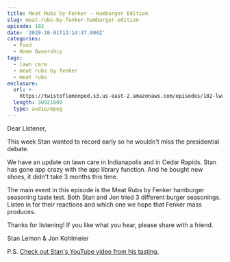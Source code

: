 ```yaml
---
title: Meat Rubs by Fenker - Hamburger Edition
slug: meat-rubs-by-fenker-hamburger-edition
episode: 102
date: '2020-10-01T13:14:47.000Z'
categories:
  - Food
  - Home Ownership
tags:
  - lawn care
  - meat rubs by fenker
  - meat rubs
enclosure:
  url: >-
    https://twistoflemonpod.s3.us-east-2.amazonaws.com/episodes/102-lwatol-20201001.mp3
  length: 30921609
  type: audio/mpeg
---
```


Dear Listener,

This week Stan wanted to record early so he wouldn't miss the presidential debate.

We have an update on lawn care in Indianapolis and in Cedar Rapids. Stan has gone app crazy with the app library function. And he bought new shoes, it didn't take 3 months this time.

The main event in this episode is the Meat Rubs by Fenker hamburger seasoning taste test. Both Stan and Jon tried 3 different burger seasonings. Listen in for their reactions and which one we hope that Fenker mass produces.

Thanks for listening! If you like what you hear, please share with a friend.

Stan Lemon & Jon Kohlmeier

P.S. [Check out Stan's YouTube video from his tasting.](https://youtu.be/aJZFLXLgzTA)
